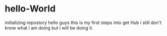 # hello-World
initializing repostory
hello guys this is my first steps into get Hub i still don't know what i am doing but i will be doing it.
